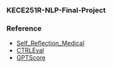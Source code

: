 ### KECE251R-NLP-Final-Project

### Reference
- [Self_Reflection_Medical](https://github.com/ziweiji/Self_Reflection_Medical)
- [CTRLEval](https://github.com/thu-coai/CTRLEval)
- [GPTScore](https://github.com/jinlanfu/GPTScore)